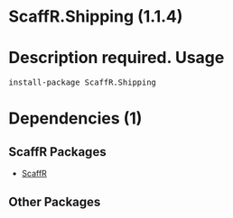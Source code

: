 ﻿ScaffR.Shipping (1.1.4)
======
Description required.
Usage
======
<pre>install-package ScaffR.Shipping</pre>
Dependencies (1)
=====

ScaffR Packages
------
* [ScaffR](https://github.com/wcpro/ScaffR/tree/master/src/ScaffR)

Other Packages
------
